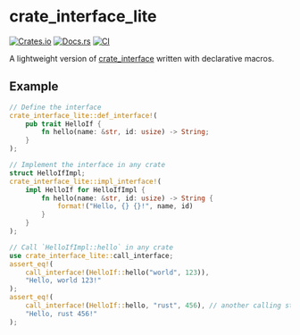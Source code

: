 # crate_interface_lite

[![Crates.io](https://img.shields.io/crates/v/crate_interface)](https://crates.io/crates/crate_interface_lite)
[![Docs.rs](https://docs.rs/crate_interface/badge.svg)](https://docs.rs/crate_interface_lite)
[![CI](https://github.com/arceos-org/crate_interface/actions/workflows/ci.yml/badge.svg?branch=main)](https://github.com/arceos-org/crate_interface/actions/workflows/ci.yml)

A lightweight version of [crate_interface](https://crates.io/crates/crate_interface)
written with declarative macros.

## Example

```rust
// Define the interface
crate_interface_lite::def_interface!(
    pub trait HelloIf {
        fn hello(name: &str, id: usize) -> String;
    }
);

// Implement the interface in any crate
struct HelloIfImpl;
crate_interface_lite::impl_interface!(
    impl HelloIf for HelloIfImpl {
        fn hello(name: &str, id: usize) -> String {
            format!("Hello, {} {}!", name, id)
        }
    }
);

// Call `HelloIfImpl::hello` in any crate
use crate_interface_lite::call_interface;
assert_eq!(
    call_interface!(HelloIf::hello("world", 123)),
    "Hello, world 123!"
);
assert_eq!(
    call_interface!(HelloIf::hello, "rust", 456), // another calling style
    "Hello, rust 456!"
);
```
